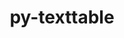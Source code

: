 ---
title: "py-texttable"
layout: cache
categories: [package, develop]
meta: {"versions": ["1.6.7"], "compilers": ["gcc@=11.4.0"], "oss": ["ubuntu22.04"], "platforms": ["linux"], "targets": ["x86_64_v3"], "stacks": ["e4s", "root"], "num_specs": 6, "num_specs_by_stack": {"e4s": 2, "root": 6}}
spec_details: [{"hash": "ft32vfczf6s5ytfpwe2wusm7rfbunf44", "compiler": "gcc@=11.4.0", "versions": ["1.6.7"], "os": "ubuntu22.04", "platform": "linux", "target": "x86_64_v3", "variants": ["build_system=python_pip"], "stacks": ["e4s", "root"], "size": "-", "tarball": "https://binaries.spack.io/develop/build_cache/linux-ubuntu22.04-x86_64_v3/gcc-11.4.0/py-texttable-1.6.7/linux-ubuntu22.04-x86_64_v3-gcc-11.4.0-py-texttable-1.6.7-ft32vfczf6s5ytfpwe2wusm7rfbunf44.spack"}, {"hash": "wpuuh62kfdaenb6ekp2acjerm3tjvdrk", "compiler": "gcc@=11.4.0", "versions": ["1.6.7"], "os": "ubuntu22.04", "platform": "linux", "target": "x86_64_v3", "variants": ["build_system=python_pip"], "stacks": ["root"], "size": "-", "tarball": "https://binaries.spack.io/develop/build_cache/linux-ubuntu22.04-x86_64_v3/gcc-11.4.0/py-texttable-1.6.7/linux-ubuntu22.04-x86_64_v3-gcc-11.4.0-py-texttable-1.6.7-wpuuh62kfdaenb6ekp2acjerm3tjvdrk.spack"}, {"hash": "aup3pjgtswxsohglffj7hj7tumy5ve3z", "compiler": "gcc@=11.4.0", "versions": ["1.6.7"], "os": "ubuntu22.04", "platform": "linux", "target": "x86_64_v3", "variants": ["build_system=python_pip"], "stacks": ["root"], "size": "-", "tarball": "https://binaries.spack.io/develop/build_cache/linux-ubuntu22.04-x86_64_v3/gcc-11.4.0/py-texttable-1.6.7/linux-ubuntu22.04-x86_64_v3-gcc-11.4.0-py-texttable-1.6.7-aup3pjgtswxsohglffj7hj7tumy5ve3z.spack"}, {"hash": "6bmbolhttnximwlsjg4dxpb5hrkxkb6c", "compiler": "gcc@=11.4.0", "versions": ["1.6.7"], "os": "ubuntu22.04", "platform": "linux", "target": "x86_64_v3", "variants": ["build_system=python_pip"], "stacks": ["e4s", "root"], "size": "-", "tarball": "https://binaries.spack.io/develop/build_cache/linux-ubuntu22.04-x86_64_v3/gcc-11.4.0/py-texttable-1.6.7/linux-ubuntu22.04-x86_64_v3-gcc-11.4.0-py-texttable-1.6.7-6bmbolhttnximwlsjg4dxpb5hrkxkb6c.spack"}, {"hash": "kirbwwveey3muvrexlmluq7e54yb3zdo", "compiler": "gcc@=11.4.0", "versions": ["1.6.7"], "os": "ubuntu22.04", "platform": "linux", "target": "x86_64_v3", "variants": ["build_system=python_pip"], "stacks": ["root"], "size": "-", "tarball": "https://binaries.spack.io/develop/build_cache/linux-ubuntu22.04-x86_64_v3/gcc-11.4.0/py-texttable-1.6.7/linux-ubuntu22.04-x86_64_v3-gcc-11.4.0-py-texttable-1.6.7-kirbwwveey3muvrexlmluq7e54yb3zdo.spack"}, {"hash": "mky4mvbrwn3imtwhaoaxs46nrhimqfwg", "compiler": "gcc@=11.4.0", "versions": ["1.6.7"], "os": "ubuntu22.04", "platform": "linux", "target": "x86_64_v3", "variants": ["build_system=python_pip"], "stacks": ["root"], "size": "-", "tarball": "https://binaries.spack.io/develop/build_cache/linux-ubuntu22.04-x86_64_v3/gcc-11.4.0/py-texttable-1.6.7/linux-ubuntu22.04-x86_64_v3-gcc-11.4.0-py-texttable-1.6.7-mky4mvbrwn3imtwhaoaxs46nrhimqfwg.spack"}]
---